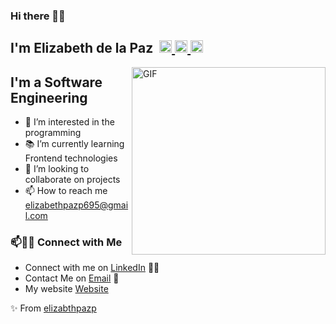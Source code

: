 ### Hi there 👋🏼
<h2> I'm Elizabeth de la Paz &#8203 &#8203
	<a href="https://t.me/elizabthpazp">
		<img width="20px" src="https://simpleicons.now.sh/telegram/4c5861" />
	</a>
	<a href="https://www.linkedin.com/in/elizabeth-de-la-paz-portal-4b864b209/">
		<img width="20px" src="https://simpleicons.now.sh/linkedin/4c5861" />
	</a>
  <a href="https://elizabthpazp.github.io">
		<img width="20px" src="https://simpleicons.now.sh/website/4c5861" />
	</a>
</h2>

<img align="right" alt="GIF" height="300px" width="310px" src="https://media.giphy.com/media/Ho8klqe5oPLa8g6BNe/giphy.gif" href="https://elizabthpazp.github.io"/>

## I'm a Software Engineering 

- 👀 I’m interested in the programming
- 📚 I’m currently learning Frontend technologies
- 💞️ I’m looking to collaborate on projects
- 📫 How to reach me  elizabethpazp695@gmail.com

<!---
elizabthpazp/elizabthpazp is a ✨ special ✨ repository because its `README.md` (this file) appears on your GitHub profile.
You can click the Preview link to take a look at your changes.
--->

### 📫🤝🏻 Connect with Me

 - Connect with me on [LinkedIn](https://www.linkedin.com/in/elizabeth-de-la-paz-portal-4b864b209/) 👩‍💻
 - Contact Me on [Email](elizabethpazp695@gmail.com) 💌
 - My website [Website](https://elizabthpazp.github.io) 





 ✨ From [elizabthpazp](https://github.com/elizabthpazp)

